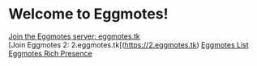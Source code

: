 # Welcome to Eggmotes!

[Join the Eggmotes server: eggmotes.tk](https://eggmotes.tk)  
[Join Eggmotes 2: 2.eggmotes.tk[(https://2.eggmotes.tk)
[Eggmotes List](list)  
[Eggmotes Rich Presence](https://rp.eggmotes.tk)  
